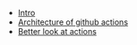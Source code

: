 - [Intro](README.md)
- [Architecture of github actions](Architecture_of_github_actions.md)
- [Better look at actions](Better_look_at_actions.md)
